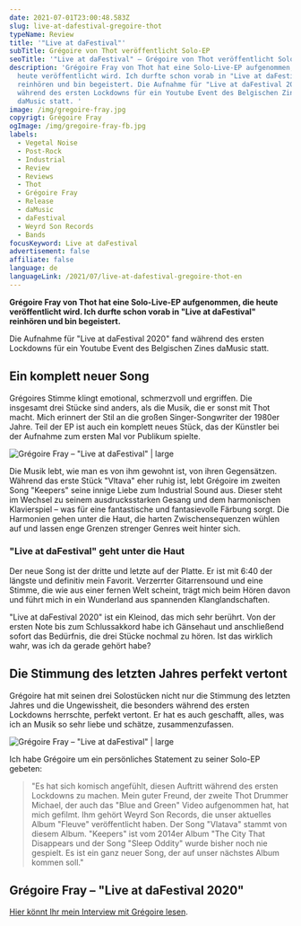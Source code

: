 ```yaml
---
date: 2021-07-01T23:00:48.583Z
slug: live-at-dafestival-gregoire-thot
typeName: Review
title: '"Live at daFestival"'
subTitle: Grégoire von Thot veröffentlicht Solo-EP
seoTitle: '"Live at daFestival" – Grégoire von Thot veröffentlicht Solo-EP'
description: 'Grégoire Fray von Thot hat eine Solo-Live-EP aufgenommen, die
  heute veröffentlicht wird. Ich durfte schon vorab in "Live at daFestival"
  reinhören und bin begeistert. Die Aufnahme für "Live at daFestival 2020" fand
  während des ersten Lockdowns für ein Youtube Event des Belgischen Zines
  daMusic statt. '
image: /img/gregoire-fray.jpg
copyrigt: Grégoire Fray
ogImage: /img/gregoire-fray-fb.jpg
labels:
  - Vegetal Noise
  - Post-Rock
  - Industrial
  - Review
  - Reviews
  - Thot
  - Grégoire Fray
  - Release
  - daMusic
  - daFestival
  - Weyrd Son Records
  - Bands
focusKeyword: Live at daFestival
advertisement: false
affiliate: false
language: de
languageLink: /2021/07/live-at-dafestival-gregoire-thot-en
---
```

**Grégoire Fray von Thot hat eine Solo-Live-EP aufgenommen, die heute veröffentlicht wird. Ich durfte schon vorab in "Live at daFestival" reinhören und bin begeistert.**

Die Aufnahme für "Live at daFestival 2020" fand während des ersten Lockdowns für ein Youtube Event des Belgischen Zines daMusic statt. 

## Ein komplett neuer Song

Grégoires Stimme klingt emotional, schmerzvoll und ergriffen. Die insgesamt drei Stücke sind anders, als die Musik, die er sonst mit Thot macht. Mich erinnert der Stil an die großen Singer-Songwriter der 1980er Jahre. Teil der EP ist auch ein komplett neues Stück, das der Künstler bei der Aufnahme zum ersten Mal vor Publikum spielte.

![Grégoire Fray – "Live at daFestival" | large](/img/thot_dafestival3.png "Grégoire Fray – \"Live at daFestival\"")

Die Musik lebt, wie man es von ihm gewohnt ist, von ihren Gegensätzen. Während das erste Stück "Vltava" eher ruhig ist, lebt Grégoire im zweiten Song "Keepers" seine innige Liebe zum Industrial Sound aus. Dieser steht im Wechsel zu seinem ausdrucksstarken Gesang und dem harmonischen Klavierspiel – was für eine fantastische und fantasievolle Färbung sorgt. Die Harmonien gehen unter die Haut, die harten Zwischensequenzen wühlen auf und lassen enge Grenzen strenger Genres weit hinter sich.

### "Live at daFestival" geht unter die Haut

Der neue Song ist der dritte und letzte auf der Platte. Er ist mit 6:40 der längste und definitiv mein Favorit. Verzerrter Gitarrensound und eine Stimme, die wie aus einer fernen Welt scheint, trägt mich beim Hören davon und führt mich in ein Wunderland aus spannenden Klanglandschaften.

"Live at daFestival 2020" ist ein Kleinod, das mich sehr berührt. Von der ersten Note bis zum Schlussakkord habe ich Gänsehaut und anschließend sofort das Bedürfnis, die drei Stücke nochmal zu hören. Ist das wirklich wahr, was ich da gerade gehört habe? 

## Die Stimmung des letzten Jahres perfekt vertont

Grégoire hat mit seinen drei Solostücken nicht nur die Stimmung des letzten Jahres und die Ungewissheit, die besonders während des ersten Lockdowns herrschte, perfekt vertont. Er hat es auch geschafft, alles, was ich an Musik so sehr liebe und schätze, zusammenzufassen.

![Grégoire Fray – "Live at daFestival" | large](/img/thot_dafestival2.png "Grégoire Fray – \"Live at daFestival\"")

Ich habe Grégoire um ein persönliches Statement zu seiner Solo-EP gebeten:

> "Es hat sich komisch angefühlt, diesen Auftritt während des ersten Lockdowns zu machen. Mein guter Freund, der zweite Thot Drummer Michael, der auch das "Blue and Green" Video aufgenommen hat, hat mich gefilmt. Ihm gehört Weyrd Son Records, die unser aktuelles Album "Fleuve" veröffentlicht haben. Der Song "Vlatava" stammt von diesem Album. "Keepers" ist vom 2014er Album "The City That Disappears und der Song "Sleep Oddity" wurde bisher noch nie gespielt. Es ist ein ganz neuer Song, der auf unser nächstes Album kommen soll."

## Grégoire Fray – "Live at daFestival 2020"

<YouTube id="6ZP-SfbLa6s" />

[Hier könnt Ihr mein Interview mit Grégoire lesen](/2021/04/thot-interview/).
